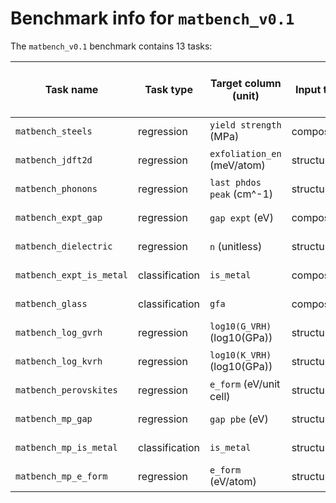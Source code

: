 # Benchmark info for `matbench_v0.1`

The `matbench_v0.1` benchmark contains 13 tasks:

| Task name | Task type | Target column (unit) | Input type | Samples | MAD (regression) or Fraction True (classification) | Links | Submissions|
|-------|-------|-------|-------|-------|-------|-------|-------|
| `matbench_steels` | regression | `yield strength` (MPa) | composition | 312 | 229.3743 | [download](https://ml.materialsproject.org/projects/matbench_steels.json.gz), [interactive](https://ml.materialsproject.org/projects/matbench_steels) | 7 |
| `matbench_jdft2d` | regression | `exfoliation_en` (meV/atom) | structure | 636 | 67.2020 | [download](https://ml.materialsproject.org/projects/matbench_jdft2d.json.gz), [interactive](https://ml.materialsproject.org/projects/matbench_jdft2d) | 8 |
| `matbench_phonons` | regression | `last phdos peak` (cm^-1) | structure | 1,265 | 323.7870 | [download](https://ml.materialsproject.org/projects/matbench_phonons.json.gz), [interactive](https://ml.materialsproject.org/projects/matbench_phonons) | 8 |
| `matbench_expt_gap` | regression | `gap expt` (eV) | composition | 4,604 | 1.1432 | [download](https://ml.materialsproject.org/projects/matbench_expt_gap.json.gz), [interactive](https://ml.materialsproject.org/projects/matbench_expt_gap) | 10 |
| `matbench_dielectric` | regression | `n` (unitless) | structure | 4,764 | 0.8085 | [download](https://ml.materialsproject.org/projects/matbench_dielectric.json.gz), [interactive](https://ml.materialsproject.org/projects/matbench_dielectric) | 8 |
| `matbench_expt_is_metal` | classification | `is_metal` | composition | 4,921 | 0.4981 | [download](https://ml.materialsproject.org/projects/matbench_expt_is_metal.json.gz), [interactive](https://ml.materialsproject.org/projects/matbench_expt_is_metal) | 5 |
| `matbench_glass` | classification | `gfa` | composition | 5,680 | 0.7104 | [download](https://ml.materialsproject.org/projects/matbench_glass.json.gz), [interactive](https://ml.materialsproject.org/projects/matbench_glass) | 5 |
| `matbench_log_gvrh` | regression | `log10(G_VRH)` (log10(GPa)) | structure | 10,987 | 0.2931 | [download](https://ml.materialsproject.org/projects/matbench_log_gvrh.json.gz), [interactive](https://ml.materialsproject.org/projects/matbench_log_gvrh) | 8 |
| `matbench_log_kvrh` | regression | `log10(K_VRH)` (log10(GPa)) | structure | 10,987 | 0.2897 | [download](https://ml.materialsproject.org/projects/matbench_log_kvrh.json.gz), [interactive](https://ml.materialsproject.org/projects/matbench_log_kvrh) | 8 |
| `matbench_perovskites` | regression | `e_form` (eV/unit cell) | structure | 18,928 | 0.5660 | [download](https://ml.materialsproject.org/projects/matbench_perovskites.json.gz), [interactive](https://ml.materialsproject.org/projects/matbench_perovskites) | 8 |
| `matbench_mp_gap` | regression | `gap pbe` (eV) | structure | 106,113 | 1.3271 | [download](https://ml.materialsproject.org/projects/matbench_mp_gap.json.gz), [interactive](https://ml.materialsproject.org/projects/matbench_mp_gap) | 8 |
| `matbench_mp_is_metal` | classification | `is_metal` | structure | 106,113 | 0.4349 | [download](https://ml.materialsproject.org/projects/matbench_mp_is_metal.json.gz), [interactive](https://ml.materialsproject.org/projects/matbench_mp_is_metal) | 7 |
| `matbench_mp_e_form` | regression | `e_form` (eV/atom) | structure | 132,752 | 1.0059 | [download](https://ml.materialsproject.org/projects/matbench_mp_e_form.json.gz), [interactive](https://ml.materialsproject.org/projects/matbench_mp_e_form) | 9 |
